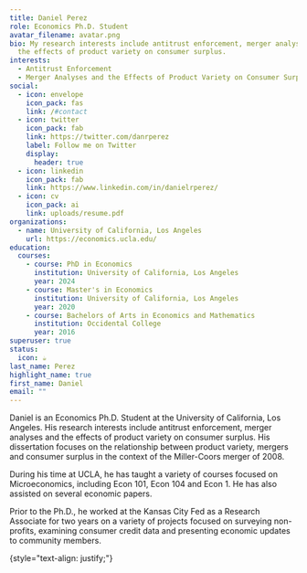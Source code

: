 ```yaml
---
title: Daniel Perez
role: Economics Ph.D. Student
avatar_filename: avatar.png
bio: My research interests include antitrust enforcement, merger analyses and
  the effects of product variety on consumer surplus.
interests:
  - Antitrust Enforcement
  - Merger Analyses and the Effects of Product Variety on Consumer Surplus
social:
  - icon: envelope
    icon_pack: fas
    link: /#contact
  - icon: twitter
    icon_pack: fab
    link: https://twitter.com/danrperez
    label: Follow me on Twitter
    display:
      header: true
  - icon: linkedin
    icon_pack: fab
    link: https://www.linkedin.com/in/danielrperez/
  - icon: cv
    icon_pack: ai
    link: uploads/resume.pdf
organizations:
  - name: University of California, Los Angeles
    url: https://economics.ucla.edu/
education:
  courses:
    - course: PhD in Economics
      institution: University of California, Los Angeles
      year: 2024
    - course: Master's in Economics
      institution: University of California, Los Angeles
      year: 2020
    - course: Bachelors of Arts in Economics and Mathematics
      institution: Occidental College
      year: 2016
superuser: true
status:
  icon: ☕️
last_name: Perez
highlight_name: true
first_name: Daniel
email: ""
---
```

Daniel is an Economics Ph.D. Student at the University of California, Los Angeles. His research interests include antitrust enforcement, merger analyses and the effects of product variety on consumer surplus. His dissertation focuses on the relationship between product variety, mergers and consumer surplus in the context of the Miller-Coors merger of 2008. 

D﻿uring his time at UCLA, he has taught a variety of courses focused on Microeconomics, including Econ 101, Econ 104 and Econ 1. He has also assisted on several economic papers. 

Prior to the Ph.D., he worked at the Kansas City Fed as a Research Associate for two years on a variety of projects focused on surveying non-profits, examining consumer credit data and presenting economic updates to community members. 

{style="text-align: justify;"}
